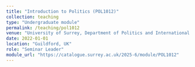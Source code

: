 ```yaml
---
title: "Introduction to Politics (POL1012)"
collection: teaching
type: "Undergraduate module"
permalink: /teaching/pol1012
venue: "University of Surrey, Department of Politics and International Relations"
date: 2022-01-01
location: "Guildford, UK"
role: "Seminar Leader"
module_url: "https://catalogue.surrey.ac.uk/2025-6/module/POL1012"
---
```

